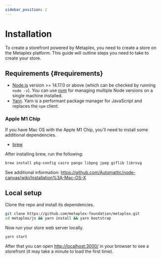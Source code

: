 ```yaml
---
sidebar_position: 2
---
```


# Installation

To create a storefront powered by Metaplex, you need to create a store on the Metaplex platform. This guide will outline
steps you need to take to create your store.

## Requirements {#requirements}

- [Node.js](https://nodejs.org/en/download/) version >= 14.17.0 or above (which can be checked by running `node -v`). You can use [nvm](https://github.com/nvm-sh/nvm) for managing multiple Node versions on a single machine installed.
- [Yarn](https://yarnpkg.com/en/). Yarn is a performant package manager for JavaScript and replaces the `npm` client.

### Apple M1 Chip

If you have Mac OS with the Apple M1 Chip, you'll need to install some additional dependencies.

- [brew](https://brew.sh/)

After installing brew, run the following: 

```bash
brew install pkg-config cairo pango libpng jpeg giflib librsvg
```
See additional information: https://github.com/Automattic/node-canvas/wiki/Installation%3A-Mac-OS-X


## Local setup

Clone the repo and install its dependencies.

```bash
git clone https://github.com/metaplex-foundation/metaplex.git
cd metaplex/js && yarn install && yarn bootstrap
```

<!-- ```bash
git clone --branch v1.1.1 https://github.com/metaplex-foundation/metaplex.git
cd metaplex/js && yarn install && yarn bootstrap
``` -->

Now run your store web server locally.

```bash
yarn start
```

After that you can open [http://localhost:3000/](http://localhost:3000/) in your browser to see a storefront (it may take a minute to load the first time).

